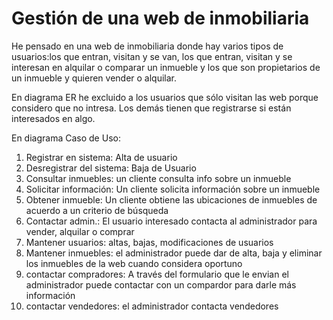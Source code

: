 # Gestión de una web de inmobiliaria

He pensado en una web de inmobiliaria donde hay varios tipos de usuarios:los que entran, visitan y se van, los que entran, 
visitan y se interesan en alquilar o comparar un inmueble y los que son propietarios de un inmueble y quieren vender o 
alquilar.

En diagrama ER he excluido a los usuarios que sólo visitan las web porque considero que no intresa. Los demás tienen que 
registrarse si están interesados en algo.

En diagrama Caso de Uso: 
1. Registrar en sistema: Alta de usuario 
2. Desregistrar del sistema: Baja de Usuario 
3. Consultar inmuebles: un cliente consulta info sobre un inmueble 
4. Solicitar información: Un cliente solicita información sobre un inmueble 
5. Obtener inmueble: Un cliente obtiene las ubicaciones de inmuebles de acuerdo a un criterio de búsqueda 
6. Contactar admin.: El usuario interesado contacta al administrador para vender, alquilar o comprar 
7. Mantener usuarios: altas, bajas, modificaciones de usuarios 
8. Mantener inmuebles: el administrador puede dar de alta, baja y eliminar los inmuebles de la web cuando considera oportuno 
9. contactar compradores: A través del formulario que le envian el administrador puede contactar con un compardor para darle 
más información 
10. contactar vendedores: el administrador contacta vendedores
